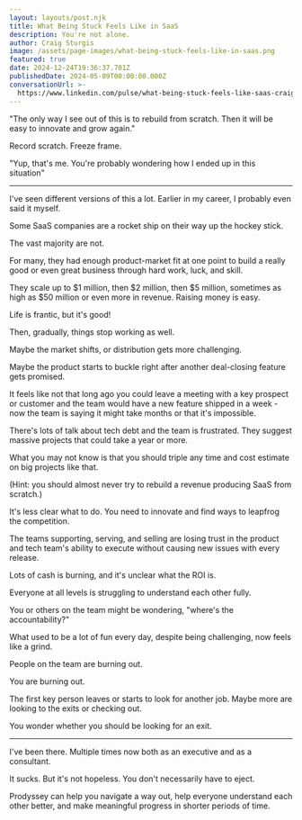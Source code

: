 ```yaml
---
layout: layouts/post.njk
title: What Being Stuck Feels Like in SaaS
description: You're not alone.
author: Craig Sturgis
image: /assets/page-images/what-being-stuck-feels-like-in-saas.png
featured: true
date: 2024-12-24T19:36:37.701Z
publishedDate: 2024-05-09T00:00:00.000Z
conversationUrl: >-
  https://www.linkedin.com/pulse/what-being-stuck-feels-like-saas-craig-sturgis-dwzjc/
---
```


"The only way I see out of this is to rebuild from scratch. Then it will be easy to innovate and grow again."

Record scratch. Freeze frame.

"Yup, that's me. You're probably wondering how I ended up in this situation"

---

I've seen different versions of this a lot. Earlier in my career, I probably even said it myself.

Some SaaS companies are a rocket ship on their way up the hockey stick.

The vast majority are not.

For many, they had enough product-market fit at one point to build a really good or even great business through hard work, luck, and skill.

They scale up to $1 million, then $2 million, then $5 million, sometimes as high as $50 million or even more in revenue. Raising money is easy.

Life is frantic, but it's good!

Then, gradually, things stop working as well.

Maybe the market shifts, or distribution gets more challenging.

Maybe the product starts to buckle right after another deal-closing feature gets promised.

It feels like not that long ago you could leave a meeting with a key prospect or customer and the team would have a new feature shipped in a week - now the team is saying it might take months or that it's impossible.

There's lots of talk about tech debt and the team is frustrated. They suggest massive projects that could take a year or more.

What you may not know is that you should triple any time and cost estimate on big projects like that.

(Hint: you should almost never try to rebuild a revenue producing SaaS from scratch.)

It's less clear what to do. You need to innovate and find ways to leapfrog the competition.

The teams supporting, serving, and selling are losing trust in the product and tech team's ability to execute without causing new issues with every release.

Lots of cash is burning, and it's unclear what the ROI is.

Everyone at all levels is struggling to understand each other fully.

You or others on the team might be wondering, "where's the accountability?"

What used to be a lot of fun every day, despite being challenging, now feels like a grind.

People on the team are burning out.

You are burning out.

The first key person leaves or starts to look for another job. Maybe more are looking to the exits or checking out.

You wonder whether you should be looking for an exit.

---

I've been there. Multiple times now both as an executive and as a consultant.

It sucks. But it's not hopeless. You don't necessarily have to eject.

Prodyssey can help you navigate a way out, help everyone understand each other better, and make meaningful progress in shorter periods of time.
